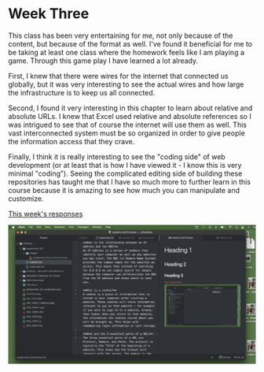 # Week Three
This class has been very entertaining for me, not only because of the content, but because of the format as well. I've found it beneficial for me to be taking at least one class where the homework feels like I am playing a game. Through this game play I have learned a lot already.

First, I knew that there were wires for the internet that connected us globally, but it was very interesting to see the actual wires and how large the infrastructure is to keep us all connected.

Second, I found it very interesting in this chapter to learn about relative and absolute URLs. I knew that Excel used relative and absolute references so I was intrigued to see that of course the internet will use them as well. This vast interconnected system must be so organized in order to give people the information access that they crave.

Finally, I think it is really interesting to see the "coding side" of web development (or at least that is how I have viewed it - I know this is very minimal "coding"). Seeing the complicated editing side of building these repositories has taught me that I have so much more to further learn in this course because it is amazing to see how much you can manipulate and customize.

[This week's responses](./responses.txt)

![screenshot](./images/assignment_03_screenshot2.png)
